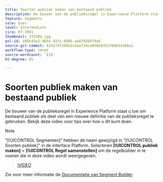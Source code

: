 ```yaml
---
title: Soorten publiek maken van bestaand publiek
description: De bouwer van de publieksregel in Experience Platform staat u toe om bestaand publiek als deel van een nieuwe definitie van de publieksregel te gebruiken. Bekijk deze video voor tips over hoe u dit kunt doen.
feature: Segments
role: User
level: Intermediate
jira: KT-7891
thumbnail: 333304.jpg
exl-id: a98e43e1-4b5e-42fa-8806-aab702947da5
source-git-commit: 42427df298e2c5ae734ce050e935378db51e66a1
workflow-type: tm+mt
source-wordcount: '113'
ht-degree: 0%

---
```


# Soorten publiek maken van bestaand publiek

De bouwer van de publieksregel in Experience Platform staat u toe om bestaand publiek als deel van een nieuwe definitie van de publieksregel te gebruiken. Bekijk deze video voor tips over hoe u dit kunt doen.

>[!NOTE]
>
> &quot;[!UICONTROL Segmenten]&quot; hebben de naam gewijzigd in &quot;[!UICONTROL Soorten publiek]&quot; in de interface Platform. Selecteren **[!UICONTROL publiek maken]** > **[!UICONTROL Regel samenstellen]** om de regelbuilder in te voeren die in deze video wordt weergegeven.

>[!VIDEO](https://video.tv.adobe.com/v/333304/?quality=12&learn=on)

Zie voor meer informatie de [Documentatie van Segment Builder](https://experienceleague.adobe.com/docs/experience-platform/segmentation/ui/segment-builder.html).

